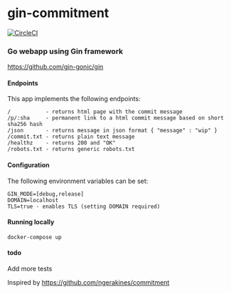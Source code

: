 # gin-commitment
[![CircleCI](https://circleci.com/gh/tyauvil/gin-commitment/tree/master.svg?style=svg)](https://circleci.com/gh/tyauvil/gin-commitment/tree/master)

### Go webapp using Gin framework
https://github.com/gin-gonic/gin

#### Endpoints
This app implements the following endpoints:
```
/           - returns html page with the commit message
/p/:sha     - permanent link to a html commit message based on short sha256 hash
/json       - returns message in json format { "message" : "wip" }
/commit.txt - returns plain text message
/healthz    - returns 200 and "OK"
/robots.txt - returns generic robots.txt
```

#### Configuration
The following environment variables can be set:
```
GIN_MODE=[debug,release]
DOMAIN=localhost
TLS=true - enables TLS (setting DOMAIN required)
```

#### Running locally
```
docker-compose up
```

#### todo
Add more tests

Inspired by https://github.com/ngerakines/commitment
